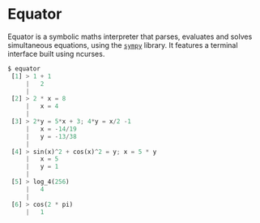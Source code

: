 # Equator

Equator is a symbolic maths interpreter that parses, evaluates and solves
simultaneous equations, using the
[`sympy`](https://www.sympy.org/en/index.html) library. It features a terminal
interface built using ncurses.

```py
$ equator
 [1] > 1 + 1
     |   2
     |
 [2] > 2 * x = 8
     |   x = 4
     |
 [3] > 2*y = 5*x + 3; 4*y = x/2 -1
     |   x = -14/19
     |   y = -13/38
     |
 [4] > sin(x)^2 + cos(x)^2 = y; x = 5 * y
     |   x = 5
     |   y = 1
     |
 [5] > log_4(256)
     |   4
     |
 [6] > cos(2 * pi)
     |   1
```
